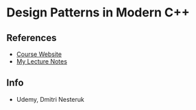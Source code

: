 # Design Patterns in Modern C++

## References
* [Course Website](https://www.udemy.com/course/patterns-cplusplus/)
* [My Lecture Notes](https://github.com/notebook-org/Computer_Science/blob/master/software_development/Design_Patterns/Design_Patterns.md)

## Info
- Udemy, Dmitri Nesteruk

